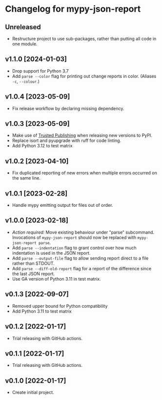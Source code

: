 # Changelog for mypy-json-report

## Unreleased

- Restructure project to use sub-packages, rather than putting all code in one module.

## v1.1.0 [2024-01-03]

- Drop support for Python 3.7
- Add `parse --color` flag for printing out change reports in color. (Aliases `-c`, `--colour`.)

## v1.0.4 [2023-05-09]

- Fix release workflow by declaring missing dependency.

## v1.0.3 [2023-05-09]

- Make use of [Trusted Publishing](https://blog.pypi.org/posts/2023-04-20-introducing-trusted-publishers/) when releasing new versions to PyPI.
- Replace isort and pyupgrade with ruff for code linting.
- Add Python 3.12 to test matrix

## v1.0.2 [2023-04-10]

- Fix duplicated reporting of new errors when multiple errors occurred on the same line.

## v1.0.1 [2023-02-28]

- Handle mypy emitting output for files out of order.

## v1.0.0 [2023-02-18]

- *Action required:* Move existing behaviour under "parse" subcommand.
  Invocations of `mypy-json-report` should now be replaced with `mypy-json-report parse`.
- Add `parse --indentation` flag to grant control over how much indentation is used in the JSON report.
- Add `parse --output-file` flag to allow sending report direct to a file rather than STDOUT.
- Add `parse --diff-old-report` flag for a report of the difference since the last JSON report.
- Use GA version of Python 3.11 in test matrix.

## v0.1.3 [2022-09-07]

- Removed upper bound for Python compatibility
- Add Python 3.11 to test matrix

## v0.1.2 [2022-01-17]

- Trial releasing with GitHub actions.

## v0.1.1 [2022-01-17]

- Trial releasing with GitHub actions.

## v0.1.0 [2022-01-17]

- Create initial project.
